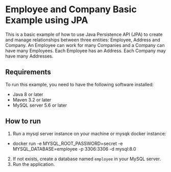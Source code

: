 # Employee and Company Basic Example using JPA

This is a basic example of how to use Java Persistence API (JPA) to create and manage relationships between three
entities: Employee, Address and Company. An Employee can work for many Companies and a Company can have many Employees.
Each Employee has an Address. Each Company may have many Addresses.

## Requirements

To run this example, you need to have the following software installed:

- Java 8 or later
- Maven 3.2 or later
- MySQL server 5.6 or later

## How to run

1. Run a mysql server instance on your machine or mysqk docker instance:

- docker run -e MYSQL_ROOT_PASSWORD=secret -e MYSQL_DATABASE=employee -p 3306:3306 -d mysql:8.0

2. If not exists, create a database named `employee` in your MySQL server.
3. Run the application.